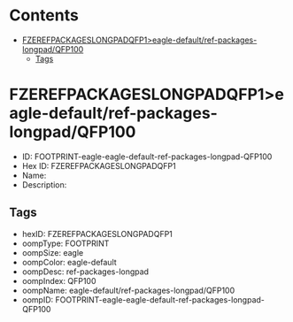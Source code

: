 



Contents
========

* [FZEREFPACKAGESLONGPADQFP1>eagle-default/ref-packages-longpad/QFP100](#fzerefpackageslongpadqfp1eagle-defaultref-packages-longpadqfp100)
	* [Tags](#tags)

# FZEREFPACKAGESLONGPADQFP1>eagle-default/ref-packages-longpad/QFP100

- ID: FOOTPRINT-eagle-eagle-default-ref-packages-longpad-QFP100
- Hex ID: FZEREFPACKAGESLONGPADQFP1
- Name: 
- Description: 

## Tags

- hexID: FZEREFPACKAGESLONGPADQFP1
- oompType: FOOTPRINT
- oompSize: eagle
- oompColor: eagle-default
- oompDesc: ref-packages-longpad
- oompIndex: QFP100
- oompName: eagle-default/ref-packages-longpad/QFP100
- oompID: FOOTPRINT-eagle-eagle-default-ref-packages-longpad-QFP100

